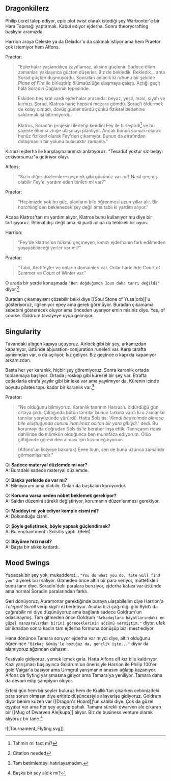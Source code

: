 ---
---  
  
## Dragonkillerz  
  
Philip ücret talep ediyor, epic plot twist olarak istediği şey Warbonter'e bir Hara Tapınağı yaptırmak. Kabul ediyor ejderha. Sonra theorycrafting başlıyor aramızda.  
  
Harrion araya Celeste ya da Delador'u da sokmak istiyor ama hem Praetor çok istemiyor hem Alfons.  
  
Praetor:  
> "Ejderhalar yaşlandıkça zayıflamaz, aksine güçlenir. Sadece ölüm zamanları yaklaşınca güçten düşerler. Biz de bekledik. Bekledik... ama Sorad güçten düşmüyordu. Sonraları anladık ki ruhunu bir şekilde *Plane of Fire* ile birleştirip ölümsüzlüğe ulaşmaya çalıştı. Açtığı geçit hâlâ Soradin Dağlarının tepesinde.  
>   
> Eskiden beş kral vardı ejderhalar arasında: beyaz, yeşil, mavi, siyah ve kırmızı. Sorad, Klatros hariç hepsini mezara gömdü. Sorad'ı öldürmek de kolay olmadı, dövüş günler sürdü çünkü fiziksel bedenine saldırmak işi bitirmiyordu.  
>   
> Klatros, Sorad'ın projesini ilerletip kendini Fey ile birleştirdi[^1] ve bu sayede ölümsüzlüğe ulaşmayı planlıyor. Ancak bunun sonucu olarak henüz fiziksel olarak Fey'den çıkamıyor. Bunun da etrafından dolaşmanın bir yolunu bulacaktır zamanla."  
  
Kırmızı ejderha ile karşılaşmalarımızı anlatıyoruz. "Tesadüf yoktur siz belayı çekiyorsunuz"a getiriyor olayı.  
  
Alfons:  
> "Sizin diğer düzlemlere geçmek gibi gücünüz var mı? Nasıl geçmiş olabilir Fey'e, yardım eden birileri mi var?"  
  
Praetor:  
> "Hepimizde yok bu güç, olanların bile öğrenmesi uzun yıllar alır. Bir *hatchling*'den beklenecek şey değil ama tabii ki yardım alıyor."  
  
Acaba Klatros'tan mı yardım alıyor, Klatros bunu kullanıyor mu diye bir tartışıyoruz. İhtimal dışı değil ama iki parti adına da tehlikeli bir oyun.  
  
Harrion:  
> "Fey'de klatros'un hükmü geçmeyen, kımızı ejderhanın fark edilmeden yaşayabileceği yerler var mı?"  
  
Praetor:  
> "Tabii, Archfeyler ve onların domainleri var. Onlar haricinde Court of Summer ve  Court of Winter var."  
  
O arada bir yerde konuşmada `"Ben doğduğumda Ioun daha tanrı değildi"` diyor.[^2]  
  
Buradan çıkamayışını çözebilir belki diye [[Soul Stone of Yusa|orb]]'u gösteriyoruz, ilgileniyor epey ama gerek görmüyor. Buradan çıkamama sebebini gösterecek oluyor ama önceden uyarıyor emin misiniz diye. Yes, of course. Goldrum tavsiyeye uyup gelmiyor.  
  
  
## Singularity  
  
Tavandaki altıgen kapıya uçuyoruz. Airlock gibi bir şey, arkamızdan kapanıyor, üstünde abjuration-conjuration runeleri var. Karşı tarafta aynısından var, o da açılıyor, kız geliyor. Biz geçince o kapı da kapanıyor arkamızdan.  
  
Başta her yer karanlık, hiçbir şey göremiyoruz. Sonra karanlık ortada toplanmaya başlıyor. Ortada jiroskop gibi küresel bir şey var. Etrafta çatlaklarla etrafa yayılır gibi bir leke var ama yayılmıyor da. Kürenin içinde boyutu pilates topu kadar bir karanlık var.[^3]  
  
Praetor:  
> "Ne olduğunu bilmiyoruz. Karanlık tanrının Harsus'u öldürdüğü gün ortaya çıktı. Çıktığında bütün tanrılar bunun farkına vardı ki o zamanlar tanrılar yeryüzünde yürürdü. Hatta Solsitis: '*Kendi bedenimde olmasa bile oluştuğunda canımı inanılmaz acıtan bir yara gibiydi.*' dedi. Bu korumayı da doğrudan Solsitis'le beraber inşa ettik. Tanrıçanın ricası dahilinde de mümkün olduğunca ben muhafaza ediyorum. Ölüp gittiğimde görevi devralması için kızımı eğitiyorum.  
>   
> (Alfons'un kolyeye bakarak) Eeee Ioun, sen de bunu uzunca zamandır görmemişsindir."  
  
Q: **Sadece materyal düzlemde mi var?**  
A: Buradaki sadece materyal düzlemde.  
  
Q: **Başka yerlerde de var mı?**  
A: Bilmiyorum ama olabilir. Onları da başkaları koruyordur.  
  
Q: **Koruma varsa neden nöbet beklemek gerekiyor?**  
A: Saldırı düzenini sürekli değiştiriyor, korumanın düzenlenmesi gerekiyor.  
  
Q: **Maddeyi mi yok ediyor komple cismi mi?**  
A: Dokunduğu cismi.  
  
Q: **Şöyle geliştirsek, böyle yapsak güçlendirsek?**  
A: Bu enchantment'ı Solsitis yaptı. (~~Rekt~~)  
  
Q: **Büyüme hızı nasıl?**  
A: Başta bir sikke kadardı.  
  
  
## Mood Swings  
  
Yapacak bir şey yok, mukadderat... `"You do what you do, fate will find you"` diyerek bizi salıyor. Gitmeden önce altın bir para veriyor, müttefikleri bunu tanır diye. Soradin'deki paralara benziyor, ejderha kafası var üstünde ama normal Soradin paralarından farklı.  
  
Geri dönüyoruz, Auramonar gerektiğinde buraya ulaşabilelim diye Harrion'a *Teleport Scroll* verip sigil'i ezberletiyor. Acaba bizi çağırdığı gibi Ryld'ı da çağırabilir mi diye düşünüyoruz ama bağlantı sadece Goldrum'un odasınaymış. Tam gitmeden önce Goldrum `"Arkadaşlara hayatlarındaki en güzel manzaralardan birini göreceklerinin sözünü vermiştim."` diyor, ufak bir iknadan sonra kadın tam ejderha formuna dönüşüp bizi mest ediyor.  
  
Hana dönünce Tamara soruyor ejderha var mıydı diye, altın olduğunu öğrenince `"Birkaç Gümüş'le bozuğuz da, gençlik işte..."` diyor da alamıyoruz ağzından dahasını.  
  
Festivale gidiyoruz, yemek içmek gırla. Hatta Alfons elf kız bile kaldırıyor. Kazı yarışması başlayınca Goldrum'un önerisiyle Harrion ile Philip 100'er gold Vaigar'a basıyor ama Urmgrul yarışmanın anasını ağlatıp kazanıyor. Alfons da flyting yarışmasına giriyor ama Tamara'ya yeniliyor. Tamara daha da devam edip şampiyon oluyor.  
  
Ertesi gün hem bir şeyler buluruz hem de Krallık'tan çıkarken cebimizdeki para sorun olmasın diye eritiriz düşüncesiyle alışverişe gidiyoruz. Goldrum diyor benim kuzen var [[Dragon's Hoard]]'un sahibi diye. Çok da güzel eşyalar var ama her şey acayip pahalı. Tamara sürekli dwarven ale çıkaran bir [[Mug of Dwarven Ale|kupa]] alıyor. Biz de business venture olarak alıyoruz bir tane.[^4]  
  
![[Tournament_Flyting.svg]]  
  
[^1]: Tahmin mi fact mi?  
[^2]: Citation needed  
[^3]: Tam betimlemeyi hatırlayamadım.  
[^4]: Başka bir şey aldık mı?